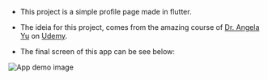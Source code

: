 - This project is a simple profile page made in flutter.

- The ideia for this project, comes from the amazing course of [Dr. Angela Yu](https://twitter.com/yu_angela) on [Udemy](https://www.udemy.com/course/flutter-bootcamp-with-dart/).

- The final screen of this app can be see below:

![App demo image](https://github.com/Hallessandro/profile_page/blob/master/assets/images/demo.png)